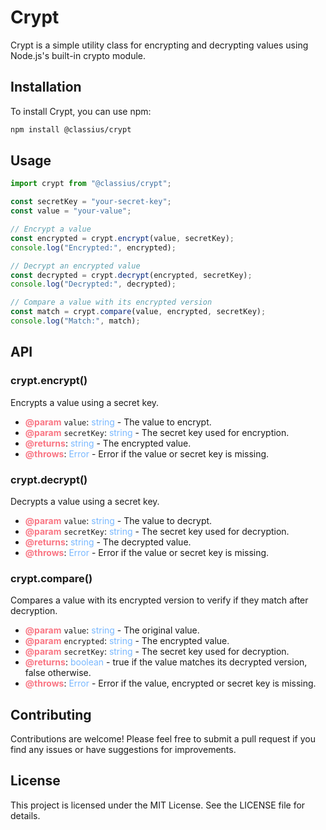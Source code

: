 # Crypt

Crypt is a simple utility class for encrypting and decrypting values using Node.js's built-in crypto module.

## Installation

To install Crypt, you can use npm:

```bash
npm install @classius/crypt
```

## Usage

```typescript
import crypt from "@classius/crypt";

const secretKey = "your-secret-key";
const value = "your-value";

// Encrypt a value
const encrypted = crypt.encrypt(value, secretKey);
console.log("Encrypted:", encrypted);

// Decrypt an encrypted value
const decrypted = crypt.decrypt(encrypted, secretKey);
console.log("Decrypted:", decrypted);

// Compare a value with its encrypted version
const match = crypt.compare(value, encrypted, secretKey);
console.log("Match:", match);
```

## API

### crypt.encrypt()

Encrypts a value using a secret key.

- <span style="color:#F97583;font-weight:bold;">@param</span> `value`: <span style="color:#79B8FF;">string</span> - The value to encrypt.
- <span style="color:#F97583;font-weight:bold;">@param</span> `secretKey`: <span style="color:#79B8FF;">string</span> - The secret key used for encryption.
- <span style="color:#F97583;font-weight:bold;">@returns</span>: <span style="color:#79B8FF;">string</span> - The encrypted value.
- <span style="color:#F97583;font-weight:bold;">@throws</span>: <span style="color:#79B8FF;">Error</span> - Error if the value or secret key is missing.

### crypt.decrypt()

Decrypts a value using a secret key.

- <span style="color:#F97583;font-weight:bold;">@param</span> `value`: <span style="color:#79B8FF;">string</span> - The value to decrypt.
- <span style="color:#F97583;font-weight:bold;">@param</span> `secretKey`: <span style="color:#79B8FF;">string</span> - The secret key used for decryption.
- <span style="color:#F97583;font-weight:bold;">@returns</span>: <span style="color:#79B8FF;">string</span> - The decrypted value.
- <span style="color:#F97583;font-weight:bold;">@throws</span>: <span style="color:#79B8FF;">Error</span> - Error if the value or secret key is missing.

### crypt.compare()

Compares a value with its encrypted version to verify if they match after decryption.

- <span style="color:#F97583;font-weight:bold;">@param</span> `value`: <span style="color:#79B8FF;">string</span> - The original value.
- <span style="color:#F97583;font-weight:bold;">@param</span> `encrypted`: <span style="color:#79B8FF;">string</span> - The encrypted value.
- <span style="color:#F97583;font-weight:bold;">@param</span> `secretKey`: <span style="color:#79B8FF;">string</span> - The secret key used for decryption.
- <span style="color:#F97583;font-weight:bold;">@returns</span>: <span style="color:#79B8FF;">boolean</span> - true if the value matches its decrypted version, false otherwise.
- <span style="color:#F97583;font-weight:bold;">@throws</span>: <span style="color:#79B8FF;">Error</span> - Error if the value, encrypted or secret key is missing.

## Contributing

Contributions are welcome! Please feel free to submit a pull request if you find any issues or have suggestions for improvements.

## License

This project is licensed under the MIT License. See the LICENSE file for details.
